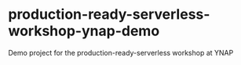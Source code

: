 # production-ready-serverless-workshop-ynap-demo
Demo project for the production-ready-serverless workshop at YNAP

